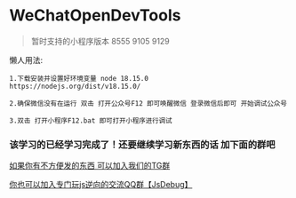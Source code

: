 # WeChatOpenDevTools

> 暂时支持的小程序版本 8555  9105   9129

懒人用法:

```
1.下载安装并设置好环境变量 node 18.15.0  
https://nodejs.org/dist/v18.15.0/

2.确保微信没有在运行 双击 打开公众号F12 即可唤醒微信 登录微信后即可 开始调试公众号

3.双击 打开小程序F12.bat 即可打开小程序进行调试
```






### 该学习的已经学习完成了！还要继续学习新东西的话 加下面的群吧
[如果你有不方便发的东西 可以加入我们的TG群](https://t.me/+208rGDduK4s1NWU1)

[你也可以加入专门玩js逆向的交流QQ群【JsDebug】](http://qm.qq.com/cgi-bin/qm/qr?_wv=1027&k=8M97BQs-icsb3BitUoqxqIHIBcf6ayLf&authKey=kAJwU36Ih9k7nWbYXtUnXeZnnXOFpQpvv4Zl4PGxdCNd1icroeGsgK1eTpSVMXSw&noverify=0&group_code=461168359)                             

